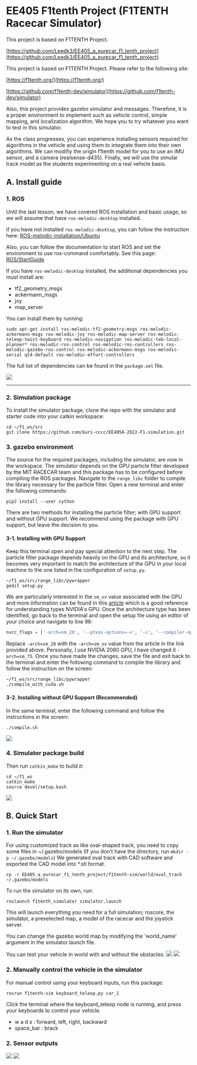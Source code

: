 # EE405 F1tenth Project (F1TENTH Racecar Simulator)
This project is based on F1TENTH Project.

[https://github.com/Leedk3/EE405_a_eurecar_f1_tenth_project](https://github.com/Leedk3/EE405_a_eurecar_f1_tenth_project)

This project is based on F1TENTH Project.
Please refer to the following site:

[https://f1tenth.org/](https://f1tenth.org/)

[https://github.com/f1tenth-dev/simulator](https://github.com/f1tenth-dev/simulator)

Also, this project provides gazebo simulator and messages. 
Therefore, it is a proper environment to implement such as vehicle control, simple mapping, and localization algorithm. We hope you to try whatever you want to test in this simulator. 

As the class progresses, you can experience installing sensors required for algorithms in the vehicle and using them to integrate them into their own algorithms.
We can modifiy the origin f1tenth model for you to use an IMU sensor, and a camera (realsense-d435). 
Finally, we will use the simular track model as the students experimenting on a real vehicle basis.

## A. Install guide

### 1. ROS

Until the last lesson, we have covered ROS installation and basic usage, so we will assume that have ```ros-melodic-desktop``` installed.

if you have not installed ```ros-melodic-desktop```, you can follow the instruction here:
[ROS-melodic-installation/Ubuntu](http://wiki.ros.org/melodic/Installation/Ubuntu)

Also, you can follow the documentation to start ROS and set the environment to use ros-command comfortably.
See this page: [ROS/StartGuide](http://wiki.ros.org/ROS/StartGuide)

If you have ```ros-melodic-desktop``` installed, the additional dependencies you must install are:

- tf2_geometry_msgs
- ackermann_msgs
- joy
- map_server

You can install them by running:

    sudo apt-get install ros-melodic-tf2-geometry-msgs ros-melodic-ackermann-msgs ros-melodic-joy ros-melodic-map-server ros-melodic-teleop-twist-keyboard ros-melodic-navigation ros-melodic-teb-local-planner* ros-melodic-ros-control ros-melodic-ros-controllers ros-melodic-gazebo-ros-control ros-melodic-ackermann-msgs ros-melodic-serial qt4-default ros-melodic-effort-controllers

The full list of dependencies can be found in the ```package.xml``` file.

<img src="./tutorial/pics/dependency.png">

---------------------


### 2. Simulation package

To install the simulator package, clone the repo with the simulator and starter code into your catkin workspace:

    cd ~/f1_ws/src
    git clone https://github.com/Guri-cccc/EE405A-2022-F1-simulation.git


### 3. gazebo environment
The source for the required packages, including the simulator, are now in the workspace. The simulator depends on the GPU particle filter developed by the MIT RACECAR team and this package has to be configured before compiling the ROS packages. Navigate to the ```range_libc``` folder to compile the library necessary for the particle filter. Open a new terminal and enter the following commands:

    pip2 install --user cython

There are two methods for installing the particle filter; with GPU support and without GPU support. We recommend using the package with GPU support, but leave the decision to you.

#### 3-1. Installing with GPU Support
Keep this terminal open and pay special attention to the next step. The particle filter package depends heavily on the GPU and its architecture, so it becomes very important to match the architecture of the GPU in your local machine to the one listed in the configuration of `setup.py`. 

    ~/f1_ws/src/range_libc/pywrapper
    gedit setup.py

We are particularly interested in the `sm_xx` value associated with the GPU and more information can be found in this [article](https://arnon.dk/matching-sm-architectures-arch-and-gencode-for-various-nvidia-cards/) which is a good reference for understanding types NVIDIA's GPU. Once the architecture type has been identified, go back to the terminal and open the setup file using an editor of your choice and navigate to line 96:

```python
nvcc_flags = ['-arch=sm_20', '--ptxas-options=-v', '-c', '--compiler-options', "'-fPIC'", "-w","-std=c++11"]
```

Replace `-arch=sm_20` with the `-arch=sm_xx` value from the article in the link provided above. Personally, I use NVIDIA 2080 GPU, I have changed it `-arch=sm_75`. Once you have made the changes, save the file and exit back to the terminal and enter the following command to compile the library and follow the instruction on the screen:

    ~/f1_ws/src/range_libc/pywrapper
    ./compile_with_cuda.sh


#### 3-2. Installing without GPU Support (Recommended)
In the same terminal, enter the following command and follow the instructions in the screen:


    ./compile.sh
    
<img src="./tutorial/pics/rangelib_install.png">


### 4. Simulator package build    
Then run ```catkin_make``` to build it:

    cd ~/f1_ws
    catkin_make
    source devel/setup.bash
        
<img src="./tutorial/pics/install_complete.png">    

## B. Quick Start

### 1. Run the simulator

For using customized track as like oval-shaped track, you need to copy some files in ~/.gazebo/models (If you don't have the directory, run ```mkdir -p ~/.gazebo/models```)
We generated oval track with CAD software and exported the CAD model into *.stl format.

    cp -r EE405_a_eurecar_f1_tenth_project/f1tenth-sim/world/oval_track ~/.gazebo/models

To run the simulator on its own, run:

    roslaunch f1tenth_simulator simulator.launch

This will launch everything you need for a full simulation; roscore, the simulator, a preselected map, a model of the racecar and the joystick server.

You can change the gazebo world map by modifying the 'world_name' argument in the simulator.launch file.

You can test your vehicle in world with and without the obstacles.
<img src="./tutorial/pics/track.png"> <img src="./tutorial/pics/track_with_obs.png">

### 2. Manually control the vehicle in the simulator

For manual control using your keyboard inputs, run this package:

```
rosrun f1tenth-sim keyboard_teleop.py car_1
```

Click the terminal where the keyboard_teleop node is running, and press your keyboards to control your vehicle.

- w a d s : forward, left, right, backward
- space_bar : brack 

### 2. Sensor outputs

<img src="./tutorial/pics/sensor_env.png">
<img src="./tutorial/pics/rviz_rqt.png">
